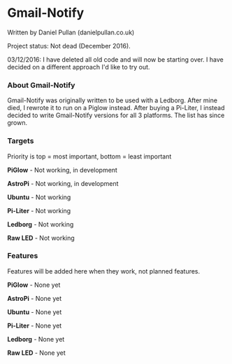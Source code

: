 # Gmail-Notify

Written by Daniel Pullan (danielpullan.co.uk)

Project status: Not dead (December 2016).

03/12/2016: I have deleted all old code and will now be starting over. I have decided on a different approach I'd like to try out.

### About Gmail-Notify
Gmail-Notify was originally written to be used with a Ledborg. After mine died, I rewrote it to run on a Piglow instead. After buying a Pi-Liter, I instead decided to write Gmail-Notify versions for all 3 platforms.  The list has since grown.

### Targets

Priority is top = most important, bottom = least important

**PiGlow** - Not working, in development

**AstroPi** - Not working, in development

**Ubuntu** - Not working

**Pi-Liter** - Not working

**Ledborg** - Not working

**Raw LED** - Not working

### Features

Features will be added here when they work, not planned features.

**PiGlow** - None yet

**AstroPi** - None yet

**Ubuntu** - None yet

**Pi-Liter** - None yet

**Ledborg** - None yet

**Raw LED** - None yet


